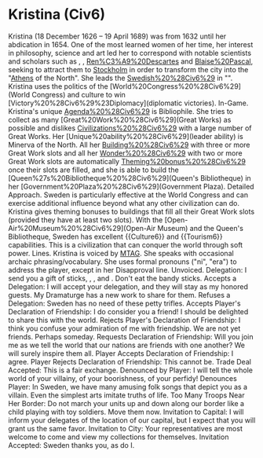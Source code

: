 # Kristina (Civ6)

Kristina (18 December 1626 – 19 April 1689) was from 1632 until her abdication in 1654. One of the most learned women of her time, her interest in philosophy, science and art led her to correspond with notable scientists and scholars such as , , [Ren%C3%A9%20Descartes](Descartes) and [Blaise%20Pascal](Pascal), seeking to attract them to [Stockholm](Stockholm) in order to transform the city into the "[Athens](Athens) of the North". She leads the [Swedish%20%28Civ6%29](Swedes) in "".
Kristina uses the politics of the [World%20Congress%20%28Civ6%29](World Congress) and culture to win [Victory%20%28Civ6%29%23Diplomacy](diplomatic victories).
In-Game.
Kristina's unique [Agenda%20%28Civ6%29](agenda) is Bibliophile. She tries to collect as many [Great%20Work%20%28Civ6%29](Great Works) as possible and dislikes [Civilizations%20%28Civ6%29](civilizations) with a large number of Great Works.
Her [Unique%20ability%20%28Civ6%29](leader ability) is Minerva of the North. All her [Building%20%28Civ6%29](buildings) with three or more Great Work slots and all her [Wonder%20%28Civ6%29](wonders) with two or more Great Work slots are automatically [Theming%20bonus%20%28Civ6%29](themed) once their slots are filled, and she is able to build the [Queen%27s%20Bibliotheque%20%28Civ6%29](Queen's Bibliotheque) in her [Government%20Plaza%20%28Civ6%29](Government Plaza).
Detailed Approach.
Sweden is particularly effective at the World Congress and can exercise additional influence beyond what any other civilization can do. Kristina gives theming bonuses to buildings that fill all their Great Work slots (provided they have at least two slots). With the [Open-Air%20Museum%20%28Civ6%29](Open-Air Museum) and the Queen's Bibliotheque, Sweden has excellent {{Culture6}} and {{Tourism6}} capabilities. This is a civilization that can conquer the world through soft power.
Lines.
Kristina is voiced by [MTAG](MTAG). She speaks with occasional archaic phrasing/vocabulary. She uses formal pronouns ("ni", "era") to address the player, except in her Disapproval line.
Unvoiced.
Delegation: I send you a gift of sticks, , , and . Don't eat the bandy sticks.
Accepts a Delegation: I will accept your delegation, and they will stay as my honored guests. My Dramaturge has a new work to share for them.
Refuses a Delegation: Sweden has no need of these petty trifles.
Accepts Player's Declaration of Friendship: I do consider you a friend! I should be delighted to share this with the world.
Rejects Player's Declaration of Friendship: I think you confuse your admiration of me with friendship. We are not yet friends. Perhaps someday.
Requests Declaration of Friendship: Will you join me as we tell the world that our nations are friends with one another? We will surely inspire them all.
Player Accepts Declaration of Friendship: I agree.
Player Rejects Declaration of Friendship: This cannot be.
Trade Deal Accepted: This is a fair exchange.
Denounced by Player: I will tell the whole world of your villainy, of your boorishness, of your perfidy!
Denounces Player: In Sweden, we have many amusing folk songs that depict you as a villain. Even the simplest arts imitate truths of life.
Too Many Troops Near Her Border: Do not march your units up and down along our border like a child playing with toy soldiers. Move them now.
Invitation to Capital: I will inform your delegates of the location of our capital, but I expect that you will grant us the same favor.
Invitation to City: Your representatives are most welcome to come and view my collections for themselves.
Invitation Accepted: Sweden thanks you, as do I.